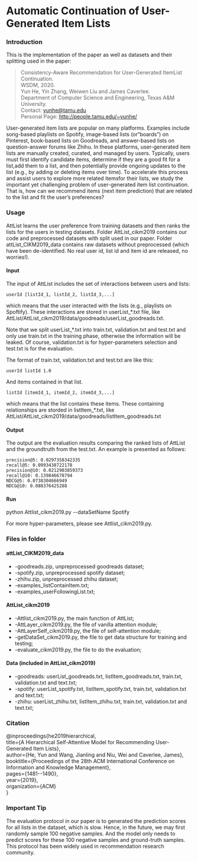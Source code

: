 # Automatic Continuation of User-Generated Item Lists 

### Introduction

This is the implementation of the paper as well as datasets and their splitting used in the paper:<br>
> Consistency-Aware Recommendation for User-Generated ItemList Continuation.<br>
> WSDM, 2020.<br>
> Yun He, Yin Zhang, Weiwen Liu and James Caverlee.<br>
> Department of Computer Science and Engineering, Texas A&M University.<br>
> Contact: yunhe@tamu.edu <br>
> Personal Page: http://people.tamu.edu/~yunhe/ <br>

User-generated item lists are popular on many platforms. Examples include song-based playlists on Spotify, image-based lists (or“boards”) on Pinterest, book-based lists on Goodreads, and answer-based lists on question-answer forums like Zhihu.
In these platforms, user-generated item lists are manually created, curated, and managed by users. 
Typically, users must first identify candidate items, determine if they are a good fit for a list,add them to a list, and then potentially provide ongoing updates
to the list (e.g., by adding or deleting items over time). To accelerate this process and assist users to explore more related itemsfor their lists, 
we study the important yet challenging problem of user-generated item list continuation. That is, how can we recommend items (next item prediction) that are related to the list and fit the user’s preferences?

### Usage 
AttList learns the user preference from training datasets and then ranks the lists for the users in testing datasets. Folder AttList_cikm2019 contains our code and preprocessed datasets with split used in our paper. Folder attList_CIKM2019_data contains raw datasets without preprocessed (which have been de-identified. No real user id, list id and item id are released, no worries!). 

#### Input
The input of AttList includes the set of interactions between users and lists:

``userId [listId_1, listId_2, listId_3,...]``

which means that the user interacted with the lists (e.g., playlists on Spoftify). These interactions are stored in userList_\*.txt file, like AttList/AttList_cikm2019/data/goodreads/userList_goodreads.txt. 

Note that we split userList_\*.txt into train.txt, validation.txt and test.txt and only use train.txt in the training phase, otherwise the information will be leaked. Of course, validation.txt is for hyper-parameters selection and test.txt is for the evaluation.

The format of train.txt, validation.txt and test.txt are like this:

``userId listId 1.0``

And items contained in that list.

``listId [itemId_1, itemId_2, itemId_3,...]``

which means that the list contains these items. These containing relationships are storded in listItem_\*.txt, like AttList/AttList_cikm2019/data/goodreads/listItem_goodreads.txt

#### Output
The output are the evaluation results comparing the ranked lists of AttList and the groundtruth from the test.txt. An example is presented as follows:

```
precision@5: 0.0297358342335
recall@5: 0.0993438722178
precision@10: 0.0212903859373
recall@10: 0.139846678794
NDCG@5: 0.0738304666949
NDCG@10: 0.088376425288
```

#### Run
python Attlist_cikm2019.py --dataSetName Spotify

For more hyper-parameters, please see Attlist_cikm2019.py.

### Files in folder

#### attList_CIKM2019_data
- -goodreads.zip, unpreprocessed goodreads dataset;
- -spotify.zip, unpreprocessed spotify dataset;
- -zhihu.zip, unpreprocessed zhihu dataset;
- -examples_listContainItem.txt;
- -examples_userFollowingList.txt;

#### AttList_cikm2019
- -Attlist_cikm2019.py, the main function of AttList;
- -AttLayer_cikm2019.py, the file of vanilla attention module;
- -AttLayerSelf_cikm2019.py, the file of self-attention module;
- -getDataSet_cikm2019.py, the file to get data structure for training and testing;
- -evaluate_cikm2019.py, the file to do the evaluation;

#### Data (included in AttList_cikm2019)
- -goodreads: userList_goodreads.txt, listItem_goodreads.txt, train.txt, validation.txt and text.txt;
- -spotify: userList_spotify.txt, listItem_spotify.txt, train.txt, validation.txt and text.txt;
- -zhihu: userList_zhihu.txt, listItem_zhihu.txt, train.txt, validation.txt and text.txt;

### Citation
@inproceedings{he2019hierarchical,<br>
  title={A Hierarchical Self-Attentive Model for Recommending User-Generated Item Lists},<br>
  author={He, Yun and Wang, Jianling and Niu, Wei and Caverlee, James},<br>
  booktitle={Proceedings of the 28th ACM International Conference on Information and Knowledge Management},<br>
  pages={1481--1490},<br>
  year={2019},<br>
  organization={ACM}<br>
}<br>

### Important Tip
The evaluation protocol in our paper is to generated the prediction scores for all lists in the dataset, which is slow. Hence, in the future, we may first randomly sample 100 negative samples. And the model only needs to predict scores for these 100 negative samples and ground-truth samples. This protocol has been widely used in recommendation research community.
